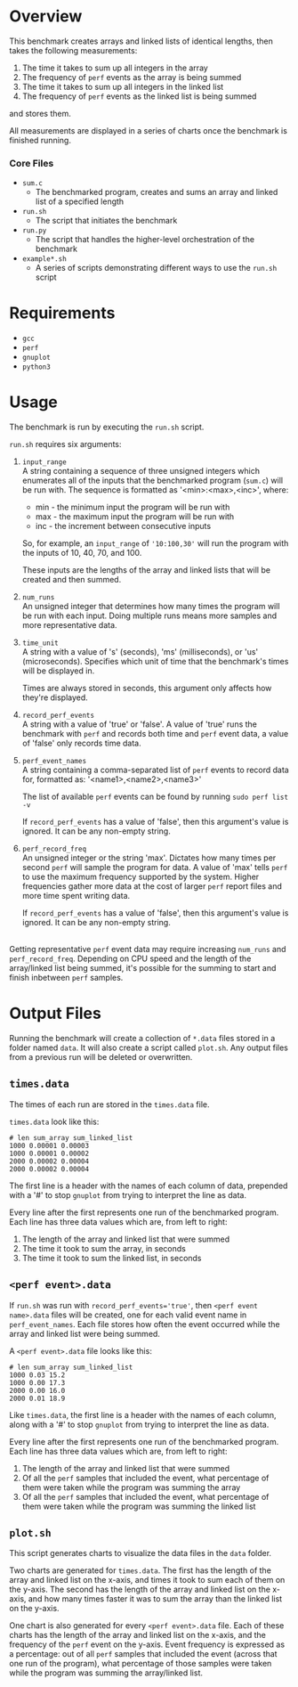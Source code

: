 # Overview

This benchmark creates arrays and linked lists of identical lengths, then takes the following measurements:
   1) The time it takes to sum up all integers in the array
   2) The frequency of `perf` events as the array is being summed
   3) The time it takes to sum up all integers in the linked list
   4) The frequency of `perf` events as the linked list is being summed

and stores them.

All measurements are displayed in a series of charts once the benchmark is finished running.

### Core Files
+ `sum.c`
   + The benchmarked program, creates and sums an array and linked list of a specified length
+ `run.sh`
   + The script that initiates the benchmark
+ `run.py`
   + The script that handles the higher-level orchestration of the benchmark
+ `example*.sh`
   + A series of scripts demonstrating different ways to use the `run.sh` script

# Requirements
+ `gcc`
+ `perf`
+ `gnuplot`
+ `python3`

# Usage
The benchmark is run by executing the `run.sh` script.

`run.sh` requires six arguments:
1) `input_range`<br>
   A string containing a sequence of three unsigned integers which enumerates all of the inputs that the benchmarked program (`sum.c`) will be run with.
   The sequence is formatted as '\<min\>\:\<max\>,\<inc\>', where:
   + min - the minimum input the program will be run with
   + max - the maximum input the program will be run with
   + inc - the increment between consecutive inputs
        
   So, for example, an `input_range` of `'10:100,30'` will run the program with the inputs of 10, 40, 70, and 100.

   These inputs are the lengths of the array and linked lists that will be created and then summed.

2) `num_runs`<br>
   An unsigned integer that determines how many times the program will be run with each input. Doing multiple runs means more samples and more representative data.

3) `time_unit`<br>
   A string with a value of 's' (seconds), 'ms' (milliseconds), or 'us' (microseconds). Specifies which unit of time that the benchmark's times will be displayed in.

   Times are always stored in seconds, this argument only affects how they're displayed.

4) `record_perf_events`<br>
   A string with a value of 'true' or 'false'. A value of 'true' runs the benchmark with `perf` and records both time and `perf` event data, a value of 'false' only records time data.

5) `perf_event_names`<br>
   A string containing a comma-separated list of `perf` events to record data for, formatted as: '\<name1\>,\<name2\>,\<name3\>'

   The list of available `perf` events can be found by running `sudo perf list -v`

   If `record_perf_events` has a value of 'false', then this argument's value is ignored. It can be any non-empty string.

6) `perf_record_freq`<br>
   An unsigned integer or the string 'max'. Dictates how many times per second `perf` will sample the program for data. A value of 'max' tells `perf` to use the maximum frequency supported by the system. Higher frequencies gather more data at the cost of larger `perf` report files and more time spent writing data.

   If `record_perf_events` has a value of 'false', then this argument's value is ignored. It can be any non-empty string.
   <br><br>

Getting representative `perf` event data may require increasing `num_runs` and `perf_record_freq`. Depending on CPU speed and the length of the array/linked list being summed, it's possible for the summing to start and finish inbetween `perf` samples.

# Output Files
Running the benchmark will create a collection of `*.data` files stored in a folder named `data`. It will also create a script called `plot.sh`. Any output files from a previous run will be deleted or overwritten.

## `times.data`
The times of each run are stored in the `times.data` file.

`times.data` look like this:
```
# len sum_array sum_linked_list
1000 0.00001 0.00003
1000 0.00001 0.00002
2000 0.00002 0.00004
2000 0.00002 0.00004
```

The first line is a header with the names of each column of data, prepended with a '#' to stop `gnuplot` from trying to interpret the line as data. 

Every line after the first represents one run of the benchmarked program. Each line has three data values which are, from left to right:
   1) The length of the array and linked list that were summed
   2) The time it took to sum the array, in seconds
   3) The time it took to sum the linked list, in seconds

## `<perf event>.data`

If `run.sh` was run with `record_perf_events='true'`, then `<perf event name>.data` files will be created, one for each valid event name in `perf_event_names`. Each file stores how often the event occurred while the array and linked list were being summed.

A `<perf event>.data` file looks like this:
```
# len sum_array sum_linked_list
1000 0.03 15.2
1000 0.00 17.3
2000 0.00 16.0
2000 0.01 18.9
```

Like `times.data`, the first line is a header with the names of each column, along with a '#' to stop `gnuplot` from trying to interpret the line as data.

Every line after the first represents one run of the benchmarked program. Each line has three data values which are, from left to right:
   1) The length of the array and linked list that were summed
   2) Of all the `perf` samples that included the event, what percentage of
   them were taken while the program was summing the array
   3) Of all the `perf` samples that included the event, what percentage of
   them were taken while the program was summing the linked list

## `plot.sh`
This script generates charts to visualize the data files in the `data` folder.

Two charts are generated for `times.data`. The first has the length of the array and linked list on the x-axis, and times it took to sum each of them on the y-axis. The second has the length of the array and linked list on the x-axis, and how many times faster it was to sum the array than the linked list on the y-axis.

One chart is also generated for every `<perf event>.data` file. Each of these charts has the length of the array and linked list on the x-axis, and the frequency of the `perf` event on the y-axis. Event frequency is expressed as a percentage: out of all `perf` samples that included the event (across that one run of the program), what percentage of those samples were taken while the program was summing the array/linked list.